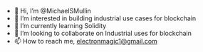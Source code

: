 - 👋 Hi, I’m @MichaelSMullin
- 👀 I’m interested in building industrial use cases for blockchain
- 🌱 I’m currently learning Solidity
- 💞️ I’m looking to collaborate on Industrial uses for blockchain
- 📫 How to reach me, electronmagic1@gmail.com

<!---
MichaelSMullin/MichaelSMullin is a ✨ special ✨ repository because its `README.md` (this file) appears on your GitHub profile.
You can click the Preview link to take a look at your changes.
--->
